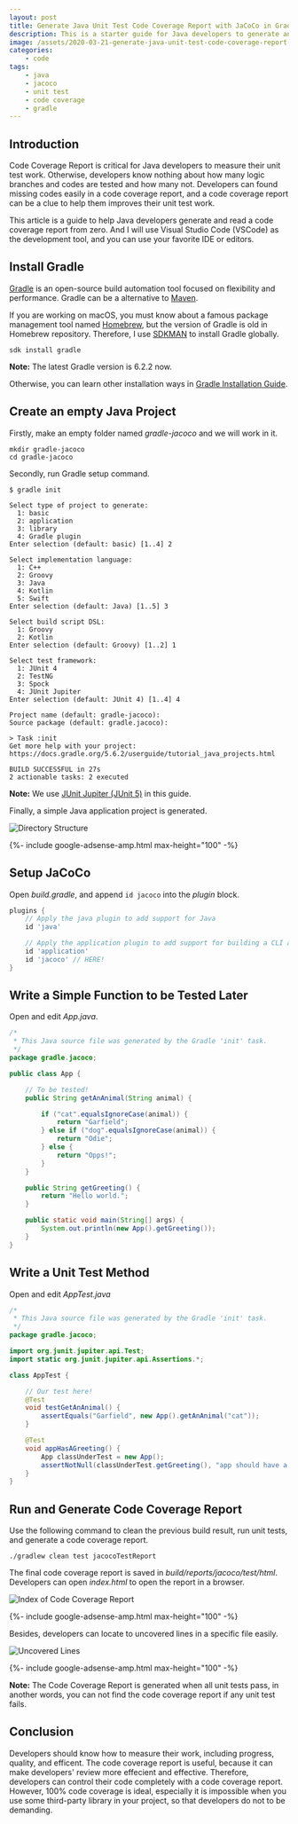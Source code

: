 ```yaml
---
layout: post
title: Generate Java Unit Test Code Coverage Report with JaCoCo in Gradle
description: This is a starter guide for Java developers to generate and read a unit test code coverage report with JaCoCo in Gradle. People will learn the entire development workflow that includes starting a new Java project with Gradle, writing a simple unit test, running unit tests, generating unit tests, and reading the code coverage report.
image: /assets/2020-03-21-generate-java-unit-test-code-coverage-report-with-jacoco-in-gradle/banner.jpg
categories:
    - code
tags:
    - java
    - jacoco
    - unit test
    - code coverage
    - gradle
---
```


## Introduction

Code Coverage Report is critical for Java developers to measure their unit test work. Otherwise, developers know nothing about how many logic branches and codes are tested and how many not. Developers can found missing codes easily in a code coverage report, and a code coverage report can be a clue to help them improves their unit test work.

This article is a guide to help Java developers generate and read a code coverage report from zero. And I will use Visual Studio Code (VSCode) as the development tool, and you can use your favorite IDE or editors.

## Install Gradle

[Gradle](https://docs.gradle.org/current/userguide/userguide.html) is an open-source build automation tool focused on flexibility and performance. Gradle can be a alternative to [Maven](https://maven.apache.org/).

If you are working on macOS, you must know about a famous package management tool named [Homebrew](https://brew.sh/), but the version of Gradle is old in Homebrew repository. Therefore, I use [SDKMAN](https://sdkman.io/) to install Gradle globally.

```shell
sdk install gradle
```

**Note:** The latest Gradle version is 6.2.2 now.

Otherwise, you can learn other installation ways in [Gradle Installation Guide](https://docs.gradle.org/current/userguide/installation.html).

## Create an empty Java Project

Firstly, make an empty folder named *gradle-jacoco* and we will work in it.

```shell
mkdir gradle-jacoco
cd gradle-jacoco
```

Secondly, run Gradle setup command.

```shell
$ gradle init

Select type of project to generate:
  1: basic
  2: application
  3: library
  4: Gradle plugin
Enter selection (default: basic) [1..4] 2

Select implementation language:
  1: C++
  2: Groovy
  3: Java
  4: Kotlin
  5: Swift
Enter selection (default: Java) [1..5] 3

Select build script DSL:
  1: Groovy
  2: Kotlin
Enter selection (default: Groovy) [1..2] 1

Select test framework:
  1: JUnit 4
  2: TestNG
  3: Spock
  4: JUnit Jupiter
Enter selection (default: JUnit 4) [1..4] 4

Project name (default: gradle-jacoco):
Source package (default: gradle.jacoco):

> Task :init
Get more help with your project: https://docs.gradle.org/5.6.2/userguide/tutorial_java_projects.html

BUILD SUCCESSFUL in 27s
2 actionable tasks: 2 executed
```

**Note:** We use [JUnit Jupiter (JUnit 5)](https://junit.org/junit5/docs/current/user-guide/) in this guide.

Finally, a simple Java application project is generated.

![Directory Structure](/assets/2020-03-21-generate-java-unit-test-code-coverage-report-with-jacoco-in-gradle/directory-structure.jpg)

{%- include google-adsense-amp.html max-height="100" -%}

## Setup JaCoCo

Open *build.gradle*, and append `id jacoco` into the *plugin* block.

```groovy
plugins {
    // Apply the java plugin to add support for Java
    id 'java'

    // Apply the application plugin to add support for building a CLI application.
    id 'application'
    id 'jacoco' // HERE!
}
```

## Write a Simple Function to be Tested Later

Open and edit *App.java*.

```java
/*
 * This Java source file was generated by the Gradle 'init' task.
 */
package gradle.jacoco;

public class App {

    // To be tested!
    public String getAnAnimal(String animal) {

        if ("cat".equalsIgnoreCase(animal)) {
            return "Garfield";
        } else if ("dog".equalsIgnoreCase(animal)) {
            return "Odie";
        } else {
            return "Opps!";
        }
    }

    public String getGreeting() {
        return "Hello world.";
    }

    public static void main(String[] args) {
        System.out.println(new App().getGreeting());
    }
}
```

## Write a Unit Test Method

Open and edit *AppTest.java*

```java
/*
 * This Java source file was generated by the Gradle 'init' task.
 */
package gradle.jacoco;

import org.junit.jupiter.api.Test;
import static org.junit.jupiter.api.Assertions.*;

class AppTest {

    // Our test here!
    @Test
    void testGetAnAnimal() {
        assertEquals("Garfield", new App().getAnAnimal("cat"));
    }

    @Test
    void appHasAGreeting() {
        App classUnderTest = new App();
        assertNotNull(classUnderTest.getGreeting(), "app should have a greeting");
    }
}
```

## Run and Generate Code Coverage Report

Use the following command to clean the previous build result, run unit tests, and generate a code coverage report.

```shell
./gradlew clean test jacocoTestReport
```

The final code coverage report is saved in *build/reports/jacoco/test/html*. Developers can open *index.html* to open the report in a browser.

![Index of Code Coverage Report](/assets/2020-03-21-generate-java-unit-test-code-coverage-report-with-jacoco-in-gradle/index-code-coverage-report.jpg)

{%- include google-adsense-amp.html max-height="100" -%}

Besides, developers can locate to uncovered lines in a specific file easily.

![Uncovered Lines](/assets/2020-03-21-generate-java-unit-test-code-coverage-report-with-jacoco-in-gradle/uncovered-lines.jpg)

{%- include google-adsense-amp.html max-height="100" -%}

**Note:** The Code Coverage Report is generated when all unit tests pass, in another words, you can not find the code coverage report if any unit test fails.

## Conclusion

Developers should know how to measure their work, including progress, quality, and efficent. The code coverage report is useful, because it can make developers' review more effecient and effective. Therefore, developers can control their code completely with a code coverage report. However, 100% code coverage is ideal, especially it is impossible when you use some third-party library in your project, so that developers do not to be demanding.

